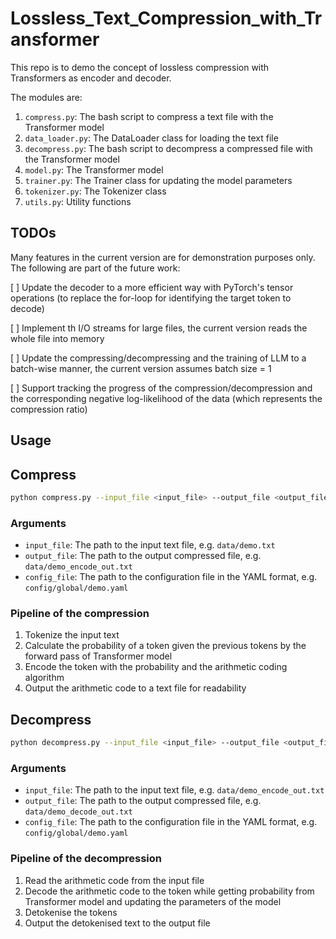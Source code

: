 # Lossless_Text_Compression_with_Transformer

This repo is to demo the concept of lossless compression with Transformers as encoder and decoder.

The modules are:

1. `compress.py`: The bash script to compress a text file with the Transformer model
2. `data_loader.py`: The DataLoader class for loading the text file
3. `decompress.py`: The bash script to decompress a compressed file with the Transformer model
4. `model.py`: The Transformer model
5. `trainer.py`: The Trainer class for updating the model parameters
6. `tokenizer.py`: The Tokenizer class
7. `utils.py`: Utility functions

## TODOs

Many features in the current version are for demonstration purposes only. The following are part of the future work:

 [ ] Update the decoder to a more efficient way with PyTorch's tensor operations (to replace the for-loop for identifying the target token to decode)

 [ ] Implement th I/O streams for large files, the current version reads the whole file into memory

 [ ] Update the compressing/decompressing and the training of LLM to a batch-wise manner, the current version assumes batch size = 1

 [ ] Support tracking the progress of the compression/decompression and the corresponding negative log-likelihood of the data (which represents the compression ratio)

## Usage

## Compress

```bash
python compress.py --input_file <input_file> --output_file <output_file> --config_file <config_file>
```

### Arguments

- `input_file`: The path to the input text file, e.g. `data/demo.txt`
- `output_file`: The path to the output compressed file, e.g. `data/demo_encode_out.txt`
- `config_file`: The path to the configuration file in the YAML format, e.g. `config/global/demo.yaml`


### Pipeline of the compression

1. Tokenize the input text
2. Calculate the probability of a token given the previous tokens by the forward pass of Transformer model
3. Encode the token with the probability and the arithmetic coding algorithm
4. Output the arithmetic code to a text file for readability

## Decompress

```bash
python decompress.py --input_file <input_file> --output_file <output_file> --config_file <config_file>
```

### Arguments

- `input_file`: The path to the input text file, e.g. `data/demo_encode_out.txt`
- `output_file`: The path to the output compressed file, e.g. `data/demo_decode_out.txt`
- `config_file`: The path to the configuration file in the YAML format, e.g. `config/global/demo.yaml`


### Pipeline of the decompression

1. Read the arithmetic code from the input file
2. Decode the arithmetic code to the token while getting probability from Transformer model and updating the parameters of the model
3. Detokenise the tokens
4. Output the detokenised text to the output file

